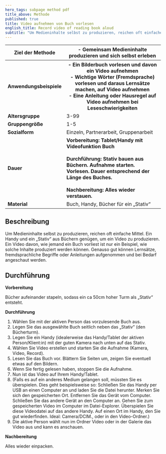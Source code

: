 ```yaml
---
hero_tags: subpage method pdf
title_above: Methode
published: true
title: Video aufnehmen von Buch vorlesen
english_title: Record video of reading book aloud
subtitle: "Um Medieninhalte selbst zu produzieren, reichen oft einfache Mittel. Ein Handy und ein „Stativ“ aus Büchern genügen, um ein Video zu produzieren. Ein Video davon, wie jemand ein Buch vorliest ist nur ein Beispiel, wie solche Inhalte produziert werden können. Genauso gut können Lernsätze, fremdsprachliche Begriffe oder Anleitungen aufgenommen und bei Bedarf angeschaut werden."
---
```


<table class="tb">
    <tr>
        <th><strong>Ziel der Methode</strong></th>
        <th>
- Gemeinsam Medieninhalte produzieren und sich selbst erleben
</th>
<tr>
        <th><strong>Anwendungsbeispiele</strong></th>
        <th>
- Ein Bilderbuch vorlesen und davon ein Video aufnehmen<br>
- Wichtige Wörter (Fremdsprache) vorlesen und daraus Lernsätze machen, auf Video aufnehmen<br>
- Eine Anleitung oder Hausregel auf Video aufnehmen bei Leseschwierigkeiten<br>
 </th>     
    </tr>
    <tr>
      <td><strong>Altersgruppe</strong></td>
      <td>3-99</td>
    </tr>
    <tr>
      <td><strong>Gruppengröße</strong></td>
      <td>1-5</td>
    </tr>
    <tr>
      <td><strong>Sozialform</strong></td>
      <td>Einzeln, Partnerarbeit, Gruppenarbeit</td>
    </tr>
    <tr>
      <td><strong>Dauer</strong></td>
      <td>
      <strong>
      Vorbereitung: Tablet/Handy mit Videofunktion Buch<br>
        <br>
      Durchführung: Stativ bauen aus Büchern. Aufnahme starten. Vorlesen. Dauer entsprechend der Länge des Buches.<br>
      <br>
      Nachbereitung: Alles  wieder verstauen.
      </strong>
      </td>
    </tr>
    <tr>
      <td><strong>Material</strong></td>
      <td>Buch, Handy, Bücher für ein „Stativ“</td>
    </tr>
</table>

## Beschreibung

Um Medieninhalte selbst zu produzieren, reichen oft einfache Mittel. Ein Handy und ein „Stativ“ aus Büchern genügen, um ein Video zu produzieren. Ein Video davon, wie jemand ein Buch vorliest ist nur ein Beispiel, wie solche Inhalte produziert werden können. Genauso gut können Lernsätze, fremdsprachliche Begriffe oder Anleitungen aufgenommen und bei Bedarf angeschaut werden.

## Durchführung
 
**Vorbereitung**

Bücher aufeinander stapeln, sodass ein ca 50cm hoher Turm als „Stativ“ entsteht.

**Durchführung**
1. Wählen Sie mit der aktiven Person das vorzulesende Buch aus.
2. Legen Sie das ausgewählte Buch seitlich neben das „Stativ“ (den Bücherturm).
3. Legen Sie ein Handy (idealerweise das Handy/Tablet der aktiven Person/Klient:in) mit der guten Kamera nach unten auf das Stativ.
4. Wählen Sie Video erstellen und starten Sie die Aufnahme (Kamera, Video, Record).
5. Lesen Sie das Buch vor. Blättern Sie Seiten um, zeigen Sie eventuell etwas auf den Bildern.
6. Wenn Sie fertig gelesen haben, stoppen Sie die Aufnahme.
7. Nun ist das Video auf Ihrem Handy/Tablet.
8. (Falls es auf ein anderes Medium gelangen soll, müssten Sie es überspielen. Dies geht beispielsweise so: Schließen Sie das Handy per USB an einen Computer an und laden Sie die Datei herunter. Merken Sie sich den gespeicherten Ort. Entfernen Sie das Gerät vom Computer. Schließen Sie das andere Gerät an den Computer an. Gehen Sie zum gespeicherten Video im Computer im Datei-Explorer. Überspielen Sie diese Videodatei auf das andere Handy. Auf einen Ort im Handy, den Sie gut wiederfinden. Ideal: Camera/DCIM., oder in den Video-Ordner.)
9. Die aktive Person wählt nun im Ordner Video oder in der Galerie das Video aus und kann es anschauen.

**Nachbereitung**

Alles wieder einpacken.
